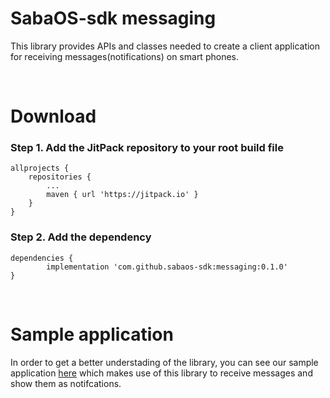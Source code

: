 <H1>SabaOS-sdk messaging</H1>

This library provides APIs and classes needed to create a client application for receiving messages(notifications) on smart phones.

<br/>
<H1>Download</H1>

<H3>Step 1. Add the JitPack repository to your root build file</H3>

	allprojects {
		repositories {
			...
			maven { url 'https://jitpack.io' }
		}
	}
  
  
<H3>Step 2. Add the dependency</H3>

	dependencies {
	        implementation 'com.github.sabaos-sdk:messaging:0.1.0'
	}
	
<text><text><br/>
 <H1>Sample application</H1>
 In order to get a better understading of the library, you can see our sample application <a href="https://github.com/sabaos-sdk/messaging-sample-app">here</a> which makes use of this library to receive messages and show them as notifcations.
